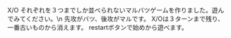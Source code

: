 X/O それぞれを３つまでしか並べられないマルバツゲームを作りました。遊んでみてください。\n
先攻がバツ、後攻がマルです。
X/Oは３ターンまで残り、一番古いものから消えます。
restartボタンで始めから遊べます。
